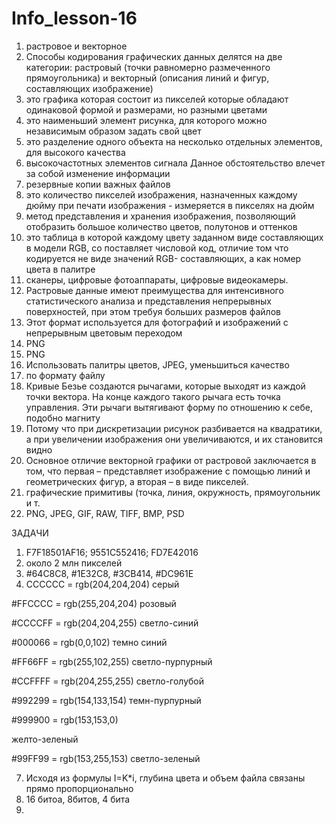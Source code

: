 # Info_lesson-16 
1. растровое и векторное 
2. Способы кодирования графических данных делятся на две категории: растровый (точки равномерно размеченного прямоугольника) и векторный (описания линий и фигур, составляющих изображение)
3. это графика которая состоит из пикселей которые обладают одинаковой формой и размерами, но разными цветами
4. это наименьший элемент рисунка, для которого можно независимым образом задать свой цвет
5. это разделение одного объекта на несколько отдельных элементов, для высокого качества
6. высокочастотных элементов сигнала Данное обстоятельство влечет за собой изменение информации
7. резервные копии важных файлов
8. это количество пикселей изображения, назначенных каждому дюйму при печати изображения - измеряется в пикселях на дюйм
9. метод представления и хранения изображения, позволяющий отобразить большое количество цветов, полутонов и оттенков
10. это таблица в которой каждому цвету заданном виде составляющих в модели RGB, со поставляет числовой код, отличие том что кодируется не виде значений RGB- составляющих, а как номер цвета в палитре
11. сканеры, цифровые фотоаппараты, цифровые видеокамеры.
12.  Растровые данные имеют преимущества для интенсивного статистического анализа и представления непрерывных поверхностей, при этом требуя больших размеров файлов
13.  Этот формат используется для фотографий и изображений с непрерывным цветовым переходом
14.  PNG
15.  PNG
16.  Использовать палитры цветов, JPEG, уменьшиться качество
17.  по формату файлу
18. Кривые Безье создаются рычагами, которые выходят из каждой точки вектора. На конце каждого такого рычага есть точка управления. Эти рычаги вытягивают форму по отношению к себе, подобно магниту
19. Потому что при дискретизации рисунок разбивается на квадратики, а при увеличении изображения они увеличиваются, и их становится видно
20. Основное отличие векторной графики от растровой заключается в том, что первая – представляет изображение с помощью линий и геометрических фигур, а вторая – в виде пикселей.
21. графические примитивы (точка, линия, окружность, прямоугольник и т.
22. PNG, JPEG, GIF, RAW, TIFF, BMP, PSD

ЗАДАЧИ 

1. F7F18501AF16; 9551C552416; FD7E42016
4. около 2 млн пикселей
5. #64C8C8, #1E32C8, #3CB414, #DC961E
6. CCCCCC = rgb(204,204,204) серый

#FFCCCC = rgb(255,204,204) розовый

#CCCCFF = rgb(204,204,255) светло-синий

#000066 = rgb(0,0,102) темно синий

#FF66FF = rgb(255,102,255) светло-пурпурный

#CCFFFF = rgb(204,255,255) светло-голубой

#992299 = rgb(154,133,154) темн-пурпурный

#999900 = rgb(153,153,0)

желто-зеленый

#99FF99 = rgb(153,255,153) светло-зеленый  

7. Исходя из формулы I=K*i, глубина цвета и объем файла связаны прямо пропорционально
8. 16 битоа, 8битов, 4 бита
9. 
